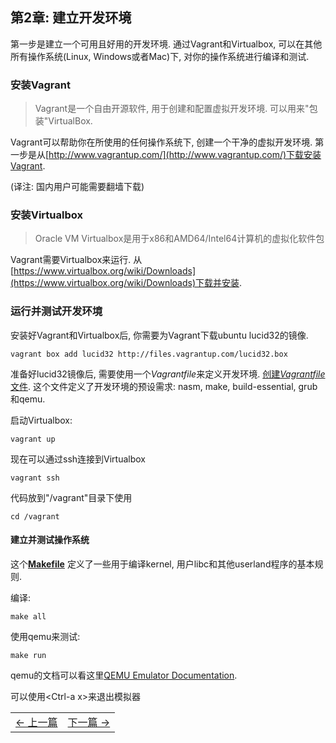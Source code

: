 ## 第2章: 建立开发环境


第一步是建立一个可用且好用的开发环境. 通过Vagrant和Virtualbox, 可以在其他所有操作系统(Linux, Windows或者Mac)下, 对你的操作系统进行编译和测试.

### 安装Vagrant
> Vagrant是一个自由开源软件, 用于创建和配置虚拟开发环境. 可以用来"包装"VirtualBox.

Vagrant可以帮助你在所使用的任何操作系统下, 创建一个干净的虚拟开发环境. 第一步是从[http://www.vagrantup.com/](http://www.vagrantup.com/)下载安装Vagrant.

(译注: 国内用户可能需要翻墙下载)

### 安装Virtualbox

> Oracle VM Virtualbox是用于x86和AMD64/Intel64计算机的虚拟化软件包

Vagrant需要Virtualbox来运行. 从[https://www.virtualbox.org/wiki/Downloads](https://www.virtualbox.org/wiki/Downloads)下载并安装.

### 运行并测试开发环境

安装好Vagrant和Virtualbox后, 你需要为Vagrant下载ubuntu lucid32的镜像.

```
vagrant box add lucid32 http://files.vagrantup.com/lucid32.box
```

准备好lucid32镜像后, 需要使用一个*Vagrantfile*来定义开发环境. [创建*Vagrantfile*文件](https://github.com/SamyPesse/How-to-Make-a-Computer-Operating-System/blob/master/src/Vagrantfile). 这个文件定义了开发环境的预设需求: nasm, make, build-essential, grub和qemu.

启动Virtualbox:

```
vagrant up
```

现在可以通过ssh连接到Virtualbox

```
vagrant ssh
```

代码放到"/vagrant"目录下使用

```
cd /vagrant
```

#### 建立并测试操作系统

这个[**Makefile**](https://github.com/SamyPesse/How-to-Make-a-Computer-Operating-System/blob/master/src/Makefile) 定义了一些用于编译kernel, 用户libc和其他userland程序的基本规则.

编译:

```
make all
```

使用qemu来测试:

```
make run
```

qemu的文档可以看这里[QEMU Emulator Documentation](http://wiki.qemu.org/download/qemu-doc.html).

可以使用\<Ctrl-a x\>来退出模拟器

<table><tr><td><a href="../Chapter-1/README.md" >&larr; 上一篇</a></td><td><a href="../Chapter-3/README.md" >下一篇 &rarr;</a></td></tr></table>